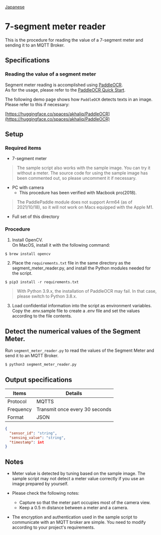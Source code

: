 [Japanese](./README.md)

# 7-segment meter reader

This is the procedure for reading the value of a 7-segment meter and sending it to an MQTT Broker.

## Specifications

### Reading the value of a segment meter

Segment meter reading is accomplished using [PaddleOCR](https://github.com/PaddlePaddle/PaddleOCR).  
As for the usage, please refer to the [PaddleOCR Quick Start](https://github.com/PaddlePaddle/PaddleOCR/blob/release/2.3/doc/doc_en/quickstart_en.md#22-use-by-code).  

The following demo page shows how `PaddleOCR` detects texts in an image. Please refer to this if necessary:

[https://huggingface.co/spaces/akhaliq/PaddleOCR](https://huggingface.co/spaces/akhaliq/PaddleOCR)

## Setup

### Required items

- 7-segment meter
> The sample script also works with the sample image. You can try it without a meter. The source code for using the sample image has been commented out, so please uncomment it if necessary.

- PC with camera
  - This procedure has been verified with Macbook pro(2018).

>The PaddlePaddle module does not support Arm64 (as of 2021/10/18), so it will not work on Macs equipped with the Apple M1.  

- Full set of this directory  

### Procedure 

1. Install OpenCV.  
   On MacOS, install it with the following command:

```sh
$ brew install opencv
```

2. Place the `requirements.txt` file in the same directory as the segment_meter_reader.py, and install the Python modules needed for the script.  

```
$ pip3 install -r requirements.txt
```

> With Python 3.9.x, the installation of PaddleOCR may fail. In that case, please switch to Python 3.8.x.  


3. Load confidential information into the script as environment variables.    
   Copy the .env.sample file to create a .env file and set the values according to the file contents.  

## Detect the numerical values of the Segment Meter.  

Run `segment_meter_reader.py` to read the values of the Segment Meter and send it to an MQTT Broker.

```sh
$ python3 segment_meter_reader.py
```

## Output specifications

| Items         | Details                  |
| ------------ | --------------------- |
| Protocol   | MQTTS                 |
| Frequency  | Transmit once every 30 seconds|
| Format | JSON                  |

```JSON
{
  "sensor_id": "string",
  "sensing_value": "string",
  "timestamp": int
}
```

## Notes

- Meter value is detected by tuning based on the sample image. The sample script may not detect a meter value correctly if you use an image prepared by yourself. 

- Please check the following notes:
  - Capture so that the meter part occupies most of the camera view.
  - Keep a 0.5 m distance between a meter and a camera.

- The encryption and authentication used in the sample script to communicate with an MQTT broker are simple. You need to modify according to your project's requirements. 
